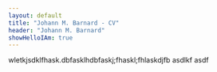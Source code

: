 ```yaml
---
layout: default
title: "Johann M. Barnard - CV"
header: "Johann M. Barnard"
showHelloIAm: true
---
```


wletkjsdklfhask.dbfasklhdbfaskj;fhaskl;fhlaskdjfb asdlkf asdf
